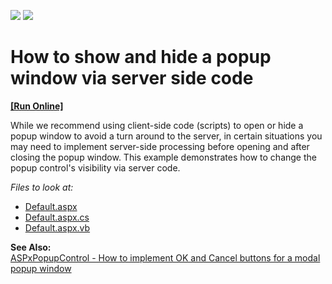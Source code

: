 <!-- default badges list -->
[![](https://img.shields.io/badge/Open_in_DevExpress_Support_Center-FF7200?style=flat-square&logo=DevExpress&logoColor=white)](https://supportcenter.devexpress.com/ticket/details/E499)
[![](https://img.shields.io/badge/📖_How_to_use_DevExpress_Examples-e9f6fc?style=flat-square)](https://docs.devexpress.com/GeneralInformation/403183)
<!-- default badges end -->
# How to show and hide a popup window via server side code
<!-- run online -->
**[[Run Online]](https://codecentral.devexpress.com/e499/)**
<!-- run online end -->


<p>While we recommend using client-side code (scripts) to open or hide a popup window to avoid a turn around to the server, in certain situations you may need to implement server-side processing before opening and after closing the popup window. This example demonstrates how to change the popup control's visibility via server code.</p>

*Files to look at:*
* [Default.aspx](./CS/PopupInputFormServerSide/Default.aspx)
* [Default.aspx.cs](./CS/PopupInputFormServerSide/Default.aspx.cs)
* [Default.aspx.vb](./VB/PopupInputFormServerSide/Default.aspx.vb)
  
<strong>See Also:</strong><br />
<a href="https://www.devexpress.com/Support/Center/p/E493">ASPxPopupControl - How to implement OK and Cancel buttons for a modal popup window</a>

<br/>



